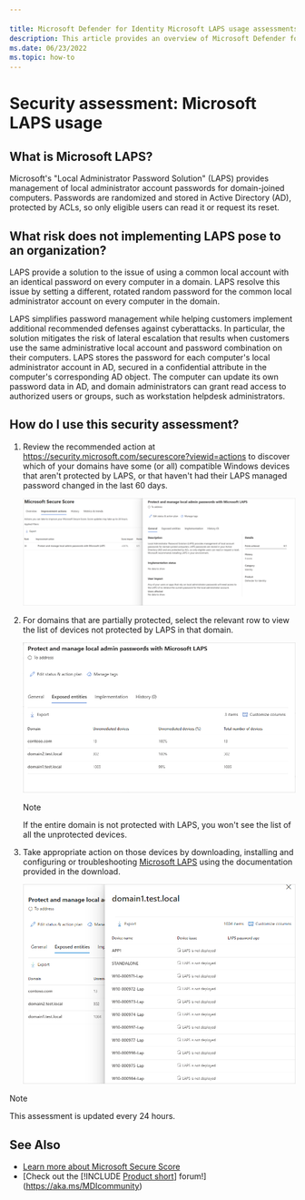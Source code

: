 ```yaml
---

title: Microsoft Defender for Identity Microsoft LAPS usage assessments
description: This article provides an overview of Microsoft Defender for Identity's Microsoft LAPS usage identity security posture assessment report.
ms.date: 06/23/2022
ms.topic: how-to
---
```


# Security assessment: Microsoft LAPS usage

## What is Microsoft LAPS?

Microsoft's "Local Administrator Password Solution" (LAPS) provides management of local administrator account passwords for domain-joined computers. Passwords are randomized and stored in Active Directory (AD), protected by ACLs, so only eligible users can read it or request its reset.

## What risk does not implementing LAPS pose to an organization?

LAPS provide a solution to the issue of using a common local account with an identical password on every computer in a domain. LAPS resolve this issue by setting a different, rotated random password for the common local administrator account on every computer in the domain.

LAPS simplifies password management while helping customers implement additional recommended defenses against cyberattacks. In particular, the solution mitigates the risk of lateral escalation that results when customers use the same administrative local account and password combination on their computers. LAPS stores the password for each computer's local administrator account in AD, secured in a confidential attribute in the computer's corresponding AD object. The computer can update its own password data in AD, and domain administrators can grant read access to authorized users or groups, such as workstation helpdesk administrators.

## How do I use this security assessment?

1. Review the recommended action at <https://security.microsoft.com/securescore?viewid=actions> to discover which of your domains have some (or all) compatible Windows devices that aren't protected by LAPS, or that haven't had their LAPS managed password changed in the last 60 days.

    ![See which domains have devices unprotected by LAPS.](media/cas-isp-laps-1.png)

1. For domains that are partially protected, select the relevant row to view the list of devices not protected by LAPS in that domain.

    ![Select domain with devices unprotected by LAPS.](media/cas-isp-laps-2.png)

    > [!NOTE]
    > If the entire domain is not protected with LAPS, you won't see the list of all the unprotected devices.

1. Take appropriate action on those devices by downloading, installing and configuring or troubleshooting [Microsoft LAPS](https://go.microsoft.com/fwlink/?linkid=2104282) using the documentation provided in the download.

    ![Remediate devices unprotected by LAPS.](media/laps-unprotected-devices.png)

> [!NOTE]
> This assessment is updated every 24 hours.

## See Also

- [Learn more about Microsoft Secure Score](/microsoft-365/security/defender/microsoft-secure-score)
- [Check out the [!INCLUDE [Product short](includes/product-short.md)] forum!](<https://aka.ms/MDIcommunity>)
